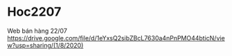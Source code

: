 # Hoc2207
Web bán hàng 22/07
https://drive.google.com/file/d/1eYxsQ2sibZBcL7630a4nPnPMO44bticN/view?usp=sharing/(1/8/2020)
